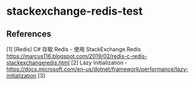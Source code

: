 # stackexchange-redis-test

## 

## References

[1] [Redis] C# 存取 Redis - 使用 StackExchange.Redis https://marcus116.blogspot.com/2019/02/redis-c-redis-stackexchangeredis.html
[2]  Lazy Initialization - https://docs.microsoft.com/en-us/dotnet/framework/performance/lazy-initialization
[3] 